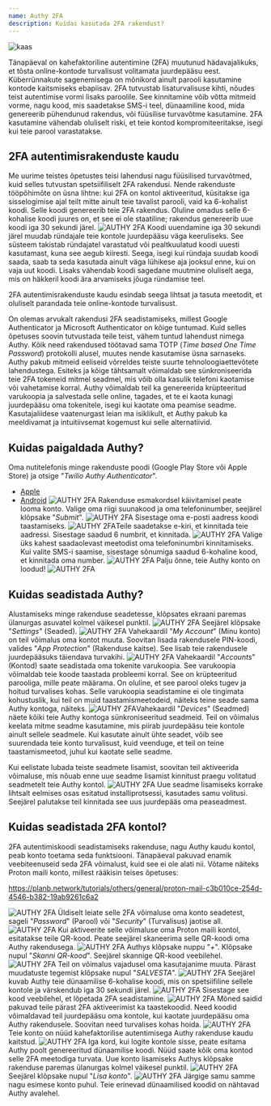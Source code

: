 ```yaml
---
name: Authy 2FA
description: Kuidas kasutada 2FA rakendust?
---
```

![kaas](assets/cover.webp)

Tänapäeval on kahefaktoriline autentimine (2FA) muutunud hädavajalikuks, et tõsta online-kontode turvalisust volitamata juurdepääsu eest. Küberrünnakute sagenemisega on mõnikord ainult parooli kasutamine kontode kaitsmiseks ebapiisav. 2FA tutvustab lisaturvalisuse kihti, nõudes teist autentimise vormi lisaks paroolile. See kinnitamine võib võtta mitmeid vorme, nagu kood, mis saadetakse SMS-i teel, dünaamiline kood, mida genereerib pühendunud rakendus, või füüsilise turvavõtme kasutamine. 2FA kasutamine vähendab oluliselt riski, et teie kontod kompromiteeritakse, isegi kui teie parool varastatakse.

## 2FA autentimisrakenduste kaudu

Me uurime teistes õpetustes teisi lahendusi nagu füüsilised turvavõtmed, kuid selles tutvustan spetsiifiliselt 2FA rakendusi. Nende rakenduste tööpõhimõte on üsna lihtne: kui 2FA on kontol aktiveeritud, küsitakse iga sisselogimise ajal teilt mitte ainult teie tavalist parooli, vaid ka 6-kohalist koodi. Selle koodi genereerib teie 2FA rakendus. Oluline omadus selle 6-kohalise koodi juures on, et see ei ole staatiline; rakendus genereerib uue koodi iga 30 sekundi järel.
![AUTHY 2FA](assets/notext/01.webp)
Koodi uuendamine iga 30 sekundi järel muudab ründajale teie kontole juurdepääsu väga keeruliseks. See süsteem takistab ründajatel varastatud või pealtkuulatud koodi uuesti kasutamast, kuna see aegub kiiresti. Seega, isegi kui ründaja suudab koodi saada, saab ta seda kasutada ainult väga lühikese aja jooksul enne, kui on vaja uut koodi. Lisaks vähendab koodi sagedane muutmine oluliselt aega, mis on häkkeril koodi ära arvamiseks jõuga ründamise teel.

2FA autentimisrakenduste kaudu esindab seega lihtsat ja tasuta meetodit, et oluliselt parandada teie online-kontode turvalisust.

On olemas arvukalt rakendusi 2FA seadistamiseks, millest Google Authenticator ja Microsoft Authenticator on kõige tuntumad. Kuid selles õpetuses soovin tutvustada teile teist, vähem tuntud lahendust nimega Authy. Kõik need rakendused töötavad sama TOTP (*Time based One Time Password*) protokolli alusel, muutes nende kasutamise üsna sarnaseks.
Authy pakub mitmeid eeliseid võrreldes teiste suurte tehnoloogiaettevõtete lahendustega. Esiteks ja kõige tähtsamalt võimaldab see sünkroniseerida teie 2FA tokeneid mitmel seadmel, mis võib olla kasulik telefoni kaotamise või vahetamise korral. Authy võimaldab teil ka genereerida krüpteeritud varukoopia ja salvestada selle online, tagades, et te ei kaota kunagi juurdepääsu oma tokenitele, isegi kui kaotate oma peamise seadme. Kasutajaliidese vaatenurgast leian ma isiklikult, et Authy pakub ka meeldivamat ja intuitiivsemat kogemust kui selle alternatiivid.

## Kuidas paigaldada Authy?

Oma nutitelefonis minge rakenduste poodi (Google Play Store või Apple Store) ja otsige "*Twilio Authy Authenticator*".

- [Apple](https://apps.apple.com/us/app/twilio-authy/id494168017)
- [Android](https://play.google.com/store/apps/details?id=com.authy.authy)
![AUTHY 2FA](assets/notext/02.webp)
Rakenduse esmakordsel käivitamisel peate looma konto. Valige oma riigi suunakood ja oma telefoninumber, seejärel klõpsake "*Submit*".
![AUTHY 2FA](assets/notext/03.webp)
Sisestage oma e-posti aadress koodi taastamiseks.
![AUTHY 2FA](assets/notext/04.webp)Teile saadetakse e-kiri, et kinnitada teie aadressi. Sisestage saadud 6 numbrit, et kinnitada.
![AUTHY 2FA](assets/notext/05.webp)
Valige üks kahest saadaolevast meetodist oma telefoninumbri kinnitamiseks. Kui valite SMS-i saamise, sisestage sõnumiga saadud 6-kohaline kood, et kinnitada oma number.
![AUTHY 2FA](assets/notext/06.webp)
Palju õnne, teie Authy konto on loodud!
![AUTHY 2FA](assets/notext/07.webp)
## Kuidas seadistada Authy?

Alustamiseks minge rakenduse seadetesse, klõpsates ekraani paremas ülanurgas asuvatel kolmel väikesel punktil.
![AUTHY 2FA](assets/notext/08.webp)
Seejärel klõpsake "*Settings*" (Seaded).
![AUTHY 2FA](assets/notext/09.webp)
Vahekaardil "*My Account*" (Minu konto) on teil võimalus oma kontot muuta. Soovitan lisada rakendusele PIN-koodi, valides "*App Protection*" (Rakenduse kaitse). See lisab teie rakendusele juurdepääsuks täiendava turvakihi.
![AUTHY 2FA](assets/notext/10.webp)
Vahekaardil "*Accounts*" (Kontod) saate seadistada oma tokenite varukoopia. See varukoopia võimaldab teie koode taastada probleemi korral. See on krüpteeritud parooliga, mille peate määrama. On oluline, et see parool oleks tugev ja hoitud turvalises kohas. Selle varukoopia seadistamine ei ole tingimata kohustuslik, kui teil on muid taastamismeetodeid, näiteks teine seade sama Authy kontoga, näiteks.
![AUTHY 2FA](assets/notext/11.webp)Vahekaardil "*Devices*" (Seadmed) näete kõiki teie Authy kontoga sünkroniseeritud seadmeid. Teil on võimalus keelata mitme seadme kasutamine, mis piirab juurdepääsu teie kontole ainult sellele seadmele. Kui kasutate ainult ühte seadet, võib see suurendada teie konto turvalisust, kuid veenduge, et teil on teine taastamismeetod, juhul kui kaotate selle seadme.

Kui eelistate lubada teiste seadmete lisamist, soovitan teil aktiveerida võimaluse, mis nõuab enne uue seadme lisamist kinnitust praegu volitatud seadmetelt teie Authy kontol.
![AUTHY 2FA](assets/notext/12.webp)
Uue seadme lisamiseks korrake lihtsalt eelmises osas esitatud installiprotsessi, kasutades samu volitusi. Seejärel palutakse teil kinnitada see uus juurdepääs oma peaseadmest.

## Kuidas seadistada 2FA kontol?

2FA autentimiskoodi seadistamiseks rakenduse, nagu Authy kaudu kontol, peab konto toetama seda funktsiooni. Tänapäeval pakuvad enamik veebiteenuseid seda 2FA võimalust, kuid see ei ole alati nii. Võtame näiteks Proton maili konto, millest rääkisin teises õpetuses:

https://planb.network/tutorials/others/general/proton-mail-c3b010ce-254d-4546-b382-19ab9261c6a2

![AUTHY 2FA](assets/notext/13.webp)
Üldiselt leiate selle 2FA võimaluse oma konto seadetest, sageli "*Password*" (Parool) või "*Security*" (Turvalisus) jaotise all.
![AUTHY 2FA](assets/notext/14.webp)
Kui aktiveerite selle võimaluse oma Proton maili kontol, esitatakse teile QR-kood. Peate seejärel skaneerima selle QR-koodi oma Authy rakendusega.
![AUTHY 2FA](assets/notext/15.webp)
Authys klõpsake nuppu "*+*".
Klõpsake nupul "*Skanni QR-kood*". Seejärel skannige QR-kood veebilehel. ![AUTHY 2FA](assets/notext/17.webp)
Teil on võimalus vajadusel oma kasutajanime muuta. Pärast muudatuste tegemist klõpsake nupul "*SALVESTA*".
![AUTHY 2FA](assets/notext/18.webp)
Seejärel kuvab Authy teie dünaamilise 6-kohalise koodi, mis on spetsiifiline sellele kontole ja värskendub iga 30 sekundi järel.
![AUTHY 2FA](assets/notext/19.webp)
Sisestage see kood veebilehel, et lõpetada 2FA seadistamine.
![AUTHY 2FA](assets/notext/20.webp)
Mõned saidid pakuvad teile pärast 2FA aktiveerimist ka taastekoodid. Need koodid võimaldavad teil juurdepääsu oma kontole, kui kaotate juurdepääsu oma Authy rakendusele. Soovitan need turvalises kohas hoida.
![AUTHY 2FA](assets/notext/21.webp)Teie konto on nüüd kahefaktorilise autentimisega Authy rakenduse kaudu kaitstud.
![AUTHY 2FA](assets/notext/22.webp)
Iga kord, kui logite kontole sisse, peate esitama Authy poolt genereeritud dünaamilise koodi. Nüüd saate kõik oma kontod selle 2FA meetodiga turvata. Uue konto lisamiseks Authys klõpsake rakenduse paremas ülanurgas kolmel väikesel punktil.
![AUTHY 2FA](assets/notext/23.webp)
Seejärel klõpsake nupul "*Lisa konto*".
![AUTHY 2FA](assets/notext/24.webp)
Järgige samu samme nagu esimese konto puhul. Teie erinevad dünaamilised koodid on nähtavad Authy avalehel.